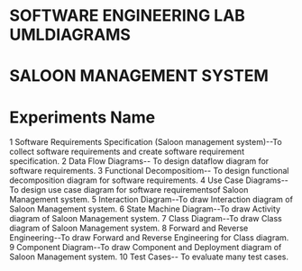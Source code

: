 # SOFTWARE ENGINEERING LAB UMLDIAGRAMS

# SALOON MANAGEMENT SYSTEM
# Experiments   Name
   1         Software Requirements Specification (Saloon management system)--To collect software requirements and create software requirement specification.
     2         Data Flow Diagrams-- To design dataflow diagram for software requirements.
     3         Functional Decompositiom-- To design functional decomposition diagram for software requirements.
     4         Use Case Diagrams--To design use case diagram for software requirementsof Saloon Management system.
     5         Interaction Diagram--To draw Interaction diagram of Saloon Management system.
     6         State Machine Diagram--To draw Activity diagram of Saloon Management system.
     7         Class Diagram--To draw Class diagram of Saloon Management system.
     8         Forward and Reverse Engineering--To draw Forward and Reverse Engineering for Class diagram.
     9         Component Diagram--To draw Component and Deployment diagram of Saloon Management system.
     10        Test Cases-- To evaluate many test cases.
